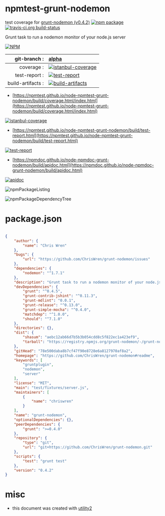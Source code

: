 # npmtest-grunt-nodemon

test coverage for  [grunt-nodemon (v0.4.2)](https://github.com/ChrisWren/grunt-nodemon#readme)  [![npm package](https://img.shields.io/npm/v/npmtest-grunt-nodemon.svg?style=flat-square)](https://www.npmjs.org/package/npmtest-grunt-nodemon) [![travis-ci.org build-status](https://api.travis-ci.org/npmtest/node-npmtest-grunt-nodemon.svg)](https://travis-ci.org/npmtest/node-npmtest-grunt-nodemon)

Grunt task to run a nodemon monitor of your node.js server

[![NPM](https://nodei.co/npm/grunt-nodemon.png?downloads=true&downloadRank=true&stars=true)](https://www.npmjs.com/package/grunt-nodemon)

| git-branch : | [alpha](https://github.com/npmtest/node-npmtest-grunt-nodemon/tree/alpha)|
|--:|:--|
| coverage : | [![istanbul-coverage](https://npmtest.github.io/node-npmtest-grunt-nodemon/build/coverage.badge.svg)](https://npmtest.github.io/node-npmtest-grunt-nodemon/build/coverage.html/index.html)|
| test-report : | [![test-report](https://npmtest.github.io/node-npmtest-grunt-nodemon/build/test-report.badge.svg)](https://npmtest.github.io/node-npmtest-grunt-nodemon/build/test-report.html)|
| build-artifacts : | [![build-artifacts](https://npmtest.github.io/node-npmtest-grunt-nodemon/glyphicons_144_folder_open.png)](https://github.com/npmtest/node-npmtest-grunt-nodemon/tree/gh-pages/build)|

- [https://npmtest.github.io/node-npmtest-grunt-nodemon/build/coverage.html/index.html](https://npmtest.github.io/node-npmtest-grunt-nodemon/build/coverage.html/index.html)

[![istanbul-coverage](https://npmtest.github.io/node-npmtest-grunt-nodemon/build/screenCapture.buildCi.browser.%252Ftmp%252Fbuild%252Fcoverage.lib.html.png)](https://npmtest.github.io/node-npmtest-grunt-nodemon/build/coverage.html/index.html)

- [https://npmtest.github.io/node-npmtest-grunt-nodemon/build/test-report.html](https://npmtest.github.io/node-npmtest-grunt-nodemon/build/test-report.html)

[![test-report](https://npmtest.github.io/node-npmtest-grunt-nodemon/build/screenCapture.buildCi.browser.%252Ftmp%252Fbuild%252Ftest-report.html.png)](https://npmtest.github.io/node-npmtest-grunt-nodemon/build/test-report.html)

- [https://npmdoc.github.io/node-npmdoc-grunt-nodemon/build/apidoc.html](https://npmdoc.github.io/node-npmdoc-grunt-nodemon/build/apidoc.html)

[![apidoc](https://npmdoc.github.io/node-npmdoc-grunt-nodemon/build/screenCapture.buildCi.browser.%252Ftmp%252Fbuild%252Fapidoc.html.png)](https://npmdoc.github.io/node-npmdoc-grunt-nodemon/build/apidoc.html)

![npmPackageListing](https://npmtest.github.io/node-npmtest-grunt-nodemon/build/screenCapture.npmPackageListing.svg)

![npmPackageDependencyTree](https://npmtest.github.io/node-npmtest-grunt-nodemon/build/screenCapture.npmPackageDependencyTree.svg)



# package.json

```json

{
    "author": {
        "name": "Chris Wren"
    },
    "bugs": {
        "url": "https://github.com/ChrisWren/grunt-nodemon/issues"
    },
    "dependencies": {
        "nodemon": "^1.7.1"
    },
    "description": "Grunt task to run a nodemon monitor of your node.js server",
    "devDependencies": {
        "grunt": "^0.4.5",
        "grunt-contrib-jshint": "^0.11.3",
        "grunt-mdlint": "0.0.1",
        "grunt-release": "^0.13.0",
        "grunt-simple-mocha": "^0.4.0",
        "matchdep": "^1.0.0",
        "should": "^7.1.0"
    },
    "directories": {},
    "dist": {
        "shasum": "aebc12ab66d7b5b3b054cdd8c5f822ec1a423ef9",
        "tarball": "https://registry.npmjs.org/grunt-nodemon/-/grunt-nodemon-0.4.2.tgz"
    },
    "gitHead": "78e500daba8b7cf47f90e8728e6a8127970af8a2",
    "homepage": "https://github.com/ChrisWren/grunt-nodemon#readme",
    "keywords": [
        "gruntplugin",
        "nodemon",
        "server"
    ],
    "license": "MIT",
    "main": "test/fixtures/server.js",
    "maintainers": [
        {
            "name": "chriswren"
        }
    ],
    "name": "grunt-nodemon",
    "optionalDependencies": {},
    "peerDependencies": {
        "grunt": ">=0.4.0"
    },
    "repository": {
        "type": "git",
        "url": "git+https://github.com/ChrisWren/grunt-nodemon.git"
    },
    "scripts": {
        "test": "grunt test"
    },
    "version": "0.4.2"
}
```



# misc
- this document was created with [utility2](https://github.com/kaizhu256/node-utility2)
